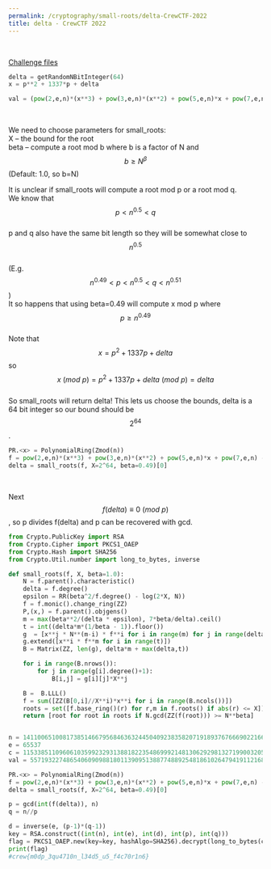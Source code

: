 ```yaml
---
permalink: /cryptography/small-roots/delta-CrewCTF-2022
title: delta - CrewCTF 2022
---
```


<br>

[Challenge files](https://github.com/Connor-McCartney/CTF_Files/tree/main/2022/CrewCTF/delta)

```python
delta = getRandomNBitInteger(64)
x = p**2 + 1337*p + delta

val = (pow(2,e,n)*(x**3) + pow(3,e,n)*(x**2) + pow(5,e,n)*x + pow(7,e,n)) % n
```

<br> 

We need to choose parameters for small_roots: <br>
X – the bound for the root <br>
beta – compute a root mod b where b is a factor of N and $$b \geq N^β$$ (Default: 1.0, so b=N) <br>

It is unclear if small_roots will compute a root mod p or a root mod q. <br>
We know that $$p < n^{0.5} < q$$ <br>
p and q also have the same bit length so they will be somewhat close to $$n^{0.5}$$ <br>
(E.g. $$n^{0.49} < p < n^{0.5} < q < n^{0.51}$$) <br>
It so happens that using beta=0.49 will compute x mod p where $$p \geq n^{0.49}$$ <br>
Note that $$x = p^2 + 1337p + delta$$ so $$x \ (mod \ p) = p^2 + 1337p + delta \ (mod \ p) = delta$$ <br>
So small_roots will return delta! This lets us choose the bounds, delta is a 64 bit integer so our bound should be $$2^{64}$$.

```python
PR.<x> = PolynomialRing(Zmod(n))
f = pow(2,e,n)*(x**3) + pow(3,e,n)*(x**2) + pow(5,e,n)*x + pow(7,e,n) - val
delta = small_roots(f, X=2^64, beta=0.49)[0]
```

<br>

Next $$f(delta) \equiv 0 \ (mod \ p)$$, so p divides f(delta) and p can be recovered with gcd.

```python
from Crypto.PublicKey import RSA
from Crypto.Cipher import PKCS1_OAEP
from Crypto.Hash import SHA256
from Crypto.Util.number import long_to_bytes, inverse

def small_roots(f, X, beta=1.0):
    N = f.parent().characteristic()
    delta = f.degree()
    epsilon = RR(beta^2/f.degree() - log(2*X, N))
    f = f.monic().change_ring(ZZ)
    P,(x,) = f.parent().objgens()
    m = max(beta**2/(delta * epsilon), 7*beta/delta).ceil()
    t = int((delta*m*(1/beta - 1)).floor())
    g  = [x**j * N**(m-i) * f**i for i in range(m) for j in range(delta)]
    g.extend([x**i * f**m for i in range(t)]) 
    B = Matrix(ZZ, len(g), delta*m + max(delta,t))

    for i in range(B.nrows()):
        for j in range(g[i].degree()+1):
            B[i,j] = g[i][j]*X**j

    B =  B.LLL()
    f = sum([ZZ(B[0,i]//X**i)*x**i for i in range(B.ncols())])
    roots = set([f.base_ring()(r) for r,m in f.roots() if abs(r) <= X])
    return [root for root in roots if N.gcd(ZZ(f(root))) >= N**beta]


n = 141100651008173851466795684636324450409238358207191893767666902216680426313633075955718286598033724188672134934209410772467615432454991738608692590241240654619365943145665145916032591750673763981269787196318669195238077058469850912415480579793270889088523790675069338510272116812307715222344411968301691946663
e = 65537
c = 115338511096061035992329313881822354869992148130629298132719900320552359391836743522134946102137278033487970965960461840661238010620813848214266530927446505441293867364660302604331637965426760460831021145457230401267539479461666597608930411947331682395413228540621732951917884251567852835625413715394414182100
val = 55719322748654060909881801139095138877488925481861026479419112168355471570782990525463281061887475459280827193232049926790759656662867804019857629447612576114575389970078881483945542193937293462467848252776917878957280026606366201486237691429546733291217905881521367369936019292373732925986239707922361248585

PR.<x> = PolynomialRing(Zmod(n))
f = pow(2,e,n)*(x**3) + pow(3,e,n)*(x**2) + pow(5,e,n)*x + pow(7,e,n) - val
delta = small_roots(f, X=2^64, beta=0.49)[0]

p = gcd(int(f(delta)), n)
q = n//p

d = inverse(e, (p-1)*(q-1))
key = RSA.construct((int(n), int(e), int(d), int(p), int(q)))
flag = PKCS1_OAEP.new(key=key, hashAlgo=SHA256).decrypt(long_to_bytes(c))
print(flag)
#crew{m0dp_3qu4710n_l34d5_u5_f4c70r1n6}
```
